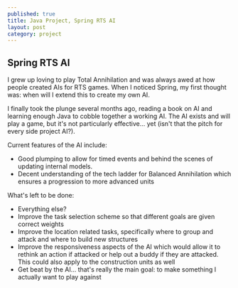 ```yaml
---
published: true
title: Java Project, Spring RTS AI
layout: post
category: project
---
```



## Spring RTS AI
I grew up loving to play Total Annihilation and was always awed at how people created AIs for RTS games.  When I noticed Spring, my first thought was: when will I extend this to create my own AI.

I finally took the plunge several months ago, reading a book on AI and learning enough Java to cobble together a working AI.  The AI exists and will play a game, but it's not particularly effective... yet (isn't that the pitch for every side project AI?).

Current features of the AI include:

 - Good plumping to allow for timed events and behind the scenes of updating internal models.
 - Decent understanding of the tech ladder for Balanced Annihilation which ensures a progression to more advanced units


What's left to be done:

 - Everything else?
 - Improve the task selection scheme so that different goals are given correct weights
 - Improve the location related tasks, specifically where to group and attack and where to build new structures
 - Improve the responsiveness aspects of the AI which would allow it to rethink an action if attacked or help out a buddy if they are attacked.  This could also apply to the construction units as well
 - Get beat by the AI... that's really the main goal: to make something I actually want to play against
